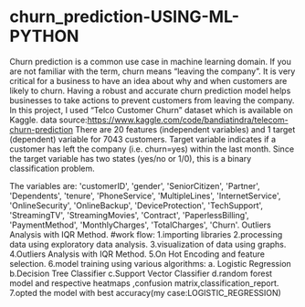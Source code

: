 # churn_prediction-USING-ML-PYTHON
Churn prediction is a common use case in machine learning domain. If you are not familiar with the term, churn means “leaving the company”. It is very critical for a business to have an idea about why and when customers are likely to churn. Having a robust and accurate churn prediction model helps businesses to take actions to prevent customers from leaving the company.
In this project, I used “Telco Customer Churn” dataset which is available on Kaggle.
data source:https://www.kaggle.com/code/bandiatindra/telecom-churn-prediction
There are 20 features (independent variables) and 1 target (dependent) variable for 7043 customers. Target variable indicates if a customer has left the company (i.e. churn=yes) within the last month. Since the target variable has two states (yes/no or 1/0), this is a binary classification problem.

The variables are: 'customerID', 'gender', 'SeniorCitizen', 'Partner', 'Dependents', 'tenure', 'PhoneService', 'MultipleLines', 'InternetService', 'OnlineSecurity', 'OnlineBackup', 'DeviceProtection', 'TechSupport', 'StreamingTV', 'StreamingMovies', 'Contract', 'PaperlessBilling', 'PaymentMethod', 'MonthlyCharges', 'TotalCharges', 'Churn'.
 Outliers Analysis with IQR Method.
#work flow:
    1.importing libraries
    2.processing data using exploratory data analysis.
    3.visualization of data using graphs.
    4.Outliers Analysis with IQR Method.
    5.On Hot Encoding and feature selection.
    6.model training using various algorithms:
        a. Logistic Regression
        b.Decision Tree Classifier
        c.Support Vector Classifier
        d.random forest model
        and respective heatmaps ,confusion matrix,classification_report.
    7.opted the model with best accuracy(my case:LOGISTIC_REGRESSION)

    
